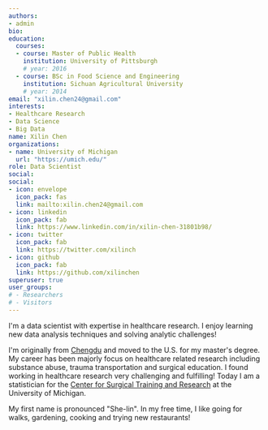 ```yaml
---
authors:
- admin
bio: 
education:
  courses:
  - course: Master of Public Health
    institution: University of Pittsburgh
    # year: 2016
  - course: BSc in Food Science and Engineering
    institution: Sichuan Agricultural University
    # year: 2014
email: "xilin.chen24@gmail.com"
interests:
- Healthcare Research
- Data Science
- Big Data 
name: Xilin Chen
organizations:
- name: University of Michigan
  url: "https://umich.edu/"
role: Data Scientist
social:
social:
- icon: envelope
  icon_pack: fas
  link: mailto:xilin.chen24@gmail.com
- icon: linkedin
  icon_pack: fab
  link: https://www.linkedin.com/in/xilin-chen-31801b98/
- icon: twitter
  icon_pack: fab
  link: https://twitter.com/xilinch
- icon: github
  icon_pack: fab
  link: https://github.com/xilinchen
superuser: true
user_groups:
# - Researchers
# - Visitors
---
```


I'm a data scientist with expertise in healthcare research. I enjoy learning new data analysis techniques and solving analytic challenges! 

I'm originally from [Chengdu](https://en.wikipedia.org/wiki/Chengdu) and moved to the U.S. for my master's degree. My career has been majorly focus on healthcare related research including substance abuse, trauma transportation and surgical education. I found working in healthcare research very challenging and fulfilling! Today I am a statistician for the [Center for Surgical Training and Research](https://medicine.umich.edu/dept/surgery/news/archive/201903/center-surgical-training-research) at the University of Michigan. 

My first name is pronounced "She-lin". In my free time, I like going for walks, gardening, cooking and trying new restaurants! 
